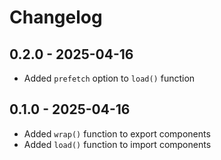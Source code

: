 # Changelog

## 0.2.0 - 2025-04-16

- Added `prefetch` option to `load()` function

## 0.1.0 - 2025-04-16

- Added `wrap()` function to export components
- Added `load()` function to import components
